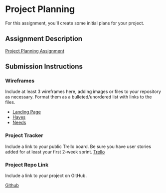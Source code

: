 # Project Planning

For this assignment, you'll create some initial plans for your project.

## Assignment Description

[Project Planning Assignment](https://education.launchcode.org/liftoff/modules/assignments/project-planning)

## Submission Instructions

### Wireframes

Include at least 3 wireframes here, adding images or files to your repository as necessary. Format them as a bulleted/unordered list with links to the files.

- [Landing Page](https://github.com/DHaffer/liftoff-assignments/blob/master/P3-Project_Planning/Landing-Page.png)
- [Haves](https://github.com/DHaffer/liftoff-assignments/blob/master/P3-Project_Planning/My-Haves.png)
- [Needs](https://github.com/DHaffer/liftoff-assignments/blob/master/P3-Project_Planning/My-Needs.png)

### Project Tracker

Include a link to your public Trello board. Be sure you have user stories added for at least your first 2-week sprint.
[Trello](https://trello.com/b/cw3xqQ13/liftoffaug2021a)

### Project Repo Link

Include a link to your project on GitHub.

[Github](https://github.com/LaunchCodeLiftoffProjects/gab-group-a)
